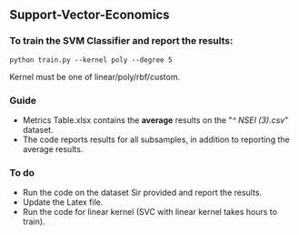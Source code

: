 ## Support-Vector-Economics

### To train the SVM Classifier and report the results:

```
python train.py --kernel poly --degree 5
```
Kernel must be one of linear/poly/rbf/custom.


### Guide

- Metrics Table.xlsx contains the **average** results on the "*^ NSEI (3).csv*" dataset.
- The code reports results for all subsamples, in addition to reporting the average results.


### To do

- Run the code on the dataset Sir provided and report the results.
- Update the Latex file.
- Run the code for linear kernel (SVC with linear kernel takes hours to train).
